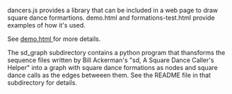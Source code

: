 dancers.js provides a library that can be included in a web page to
draw square dance formartions.  demo.html and formations-test.html
provide examples of how it's used.

See 
<a href="https://marknahabedian.github.io/SquareDanceFormationDiagrams/demo.html">
demo.html
</a>
for more details.

The sd_graph subdirectory contains a python program that thansforms
the sequence files written by Bill Ackerman's "sd, A Square Dance
Caller's Helper" into a graph with square dance formations as nodes
and square dance calls as the edges betweeen them.  See the README
file in that subdirectory for details.

